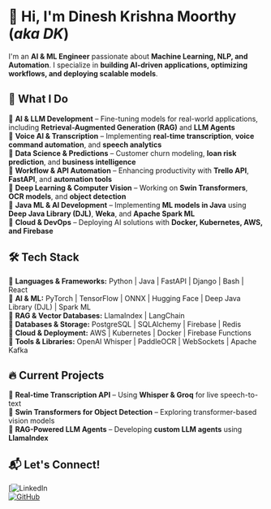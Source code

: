 # 👋 Hi, I'm **Dinesh Krishna Moorthy** (*aka DK*)  

I'm an **AI & ML Engineer** passionate about **Machine Learning, NLP, and Automation**. I specialize in **building AI-driven applications, optimizing workflows, and deploying scalable models**.  

## 🚀 What I Do  

🔹 **AI & LLM Development** – Fine-tuning models for real-world applications, including **Retrieval-Augmented Generation (RAG)** and **LLM Agents**  
🔹 **Voice AI & Transcription** – Implementing **real-time transcription**, **voice command automation**, and **speech analytics**  
🔹 **Data Science & Predictions** – Customer churn modeling, **loan risk prediction**, and **business intelligence**  
🔹 **Workflow & API Automation** – Enhancing productivity with **Trello API**, **FastAPI**, and **automation tools**  
🔹 **Deep Learning & Computer Vision** – Working on **Swin Transformers**, **OCR models**, and **object detection**  
🔹 **Java ML & AI Development** – Implementing **ML models in Java** using **Deep Java Library (DJL)**, **Weka**, and **Apache Spark ML**  
🔹 **Cloud & DevOps** – Deploying AI solutions with **Docker, Kubernetes, AWS, and Firebase**  

## 🛠️ Tech Stack  

🔹 **Languages & Frameworks:** Python | Java | FastAPI | Django | Bash | React  
🔹 **AI & ML:** PyTorch | TensorFlow | ONNX | Hugging Face | Deep Java Library (DJL) | Spark ML  
🔹 **RAG & Vector Databases:** LlamaIndex | LangChain  
🔹 **Databases & Storage:** PostgreSQL | SQLAlchemy | Firebase | Redis  
🔹 **Cloud & Deployment:** AWS | Kubernetes | Docker | Firebase Functions  
🔹 **Tools & Libraries:** OpenAI Whisper | PaddleOCR | WebSockets | Apache Kafka  

## 🔥 Current Projects  

🚀 **Real-time Transcription API** – Using **Whisper & Groq** for live speech-to-text  
🎯 **Swin Transformers for Object Detection** – Exploring transformer-based vision models  
🤖 **RAG-Powered LLM Agents** – Developing **custom LLM agents** using **LlamaIndex**  

## 📬 Let's Connect!  

[![LinkedIn](https://www.linkedin.com/in/dinesh-k-35422217a/?trk=public-profile-join-page)  
[![GitHub](https://img.shields.io/badge/GitHub-Follow-black?style=flat-square&logo=github)](https://github.com/your-username)  


